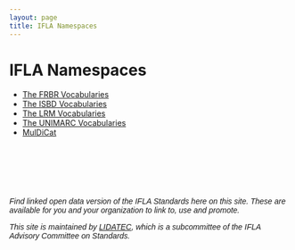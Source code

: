 ```yaml
---
layout: page
title: IFLA Namespaces
---
```


# IFLA Namespaces

* [The FRBR Vocabularies](fr)
* [The ISBD Vocabularies](isbd)
* [The LRM Vocabularies](lrm)
* [The UNIMARC Vocabularies](unimarc)
* [MulDiCat](muldicat)

<p><br></p>
<p><br></p>
<p><br></p>
<p><em><span style="font-size: 14px; font-family: Tahoma, Geneva, sans-serif;">Find linked open data version of the IFLA Standards here on this site. These are available for you and your organization to link to, use and promote.</span></em></p>
<p><em><span style="font-size: 14px; font-family: Tahoma, Geneva, sans-serif;">This site is maintained by <a href="https://www.ifla.org/lidatec" rel="noopener noreferrer" target="_blank">LIDATEC</a>, which is a subcommittee of the IFLA Advisory Committee on Standards.&nbsp;</span></em></p>
